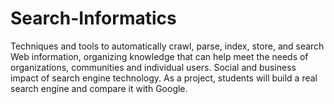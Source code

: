 # Search-Informatics
Techniques and tools to automatically crawl, parse, index, store, and search Web information, organizing knowledge that can help meet the needs of organizations, communities and individual users. Social and business impact of search engine technology. As a project, students will build a real search engine and compare it with Google.
